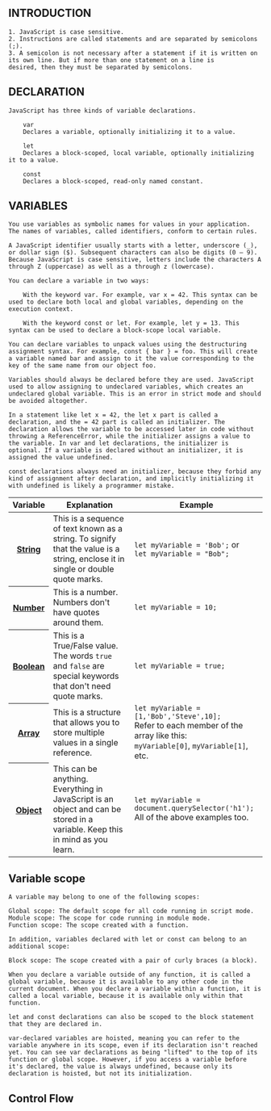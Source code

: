 ## INTRODUCTION

    1. JavaScript is case sensitive.
    2. Instructions are called statements and are separated by semicolons (;).
    3. A semicolon is not necessary after a statement if it is written on its own line. But if more than one statement on a line is         desired, then they must be separated by semicolons.

## DECLARATION

    JavaScript has three kinds of variable declarations.

        var
        Declares a variable, optionally initializing it to a value.

        let
        Declares a block-scoped, local variable, optionally initializing it to a value.

        const
        Declares a block-scoped, read-only named constant.

## VARIABLES

    You use variables as symbolic names for values in your application. The names of variables, called identifiers, conform to certain rules.

    A JavaScript identifier usually starts with a letter, underscore (_), or dollar sign ($). Subsequent characters can also be digits (0 – 9). Because JavaScript is case sensitive, letters include the characters A through Z (uppercase) as well as a through z (lowercase).

    You can declare a variable in two ways:

        With the keyword var. For example, var x = 42. This syntax can be used to declare both local and global variables, depending on the execution context.

        With the keyword const or let. For example, let y = 13. This syntax can be used to declare a block-scope local variable. 

    You can declare variables to unpack values using the destructuring assignment syntax. For example, const { bar } = foo. This will create a variable named bar and assign to it the value corresponding to the key of the same name from our object foo.

    Variables should always be declared before they are used. JavaScript used to allow assigning to undeclared variables, which creates an undeclared global variable. This is an error in strict mode and should be avoided altogether.

    In a statement like let x = 42, the let x part is called a declaration, and the = 42 part is called an initializer. The declaration allows the variable to be accessed later in code without throwing a ReferenceError, while the initializer assigns a value to the variable. In var and let declarations, the initializer is optional. If a variable is declared without an initializer, it is assigned the value undefined.

    const declarations always need an initializer, because they forbid any kind of assignment after declaration, and implicitly initializing it with undefined is likely a programmer mistake.

<table class="standard-table">
  <thead>
    <tr>
      <th scope="row">Variable</th>
      <th scope="col">Explanation</th>
      <th scope="col">Example</th>
    </tr>
  </thead>
  <tbody>
    <tr>
      <th scope="row"><a href="/en-US/docs/Glossary/String">String</a></th>
      <td>
        This is a sequence of text known as a string. To signify that the value
        is a string, enclose it in single or double quote marks.
      </td>
      <td><code>let myVariable = 'Bob';</code> or<br><code>let myVariable = "Bob";</code></td>
    </tr>
    <tr>
      <th scope="row"><a href="/en-US/docs/Glossary/Number">Number</a></th>
      <td>This is a number. Numbers don't have quotes around them.</td>
      <td><code>let myVariable = 10;</code></td>
    </tr>
    <tr>
      <th scope="row"><a href="/en-US/docs/Glossary/Boolean">Boolean</a></th>
      <td>
        This is a True/False value. The words <code>true</code> and
        <code>false</code> are special keywords that don't need quote marks.
      </td>
      <td><code>let myVariable = true;</code></td>
    </tr>
    <tr>
      <th scope="row"><a href="/en-US/docs/Glossary/Array">Array</a></th>
      <td>
        This is a structure that allows you to store multiple values in a single
        reference.
      </td>
      <td>
        <code>let myVariable = [1,'Bob','Steve',10];</code><br>Refer to each
        member of the array like this:<br><code>myVariable[0]</code>,
        <code>myVariable[1]</code>, etc.
      </td>
    </tr>
    <tr>
      <th scope="row"><a href="/en-US/docs/Glossary/Object">Object</a></th>
      <td>
        This can be anything. Everything in JavaScript is an object and can be
        stored in a variable. Keep this in mind as you learn.
      </td>
      <td>
        <code>let myVariable = document.querySelector('h1');</code><br>All of
        the above examples too.
      </td>
    </tr>
  </tbody>
</table>

## Variable scope

    A variable may belong to one of the following scopes:

    Global scope: The default scope for all code running in script mode.
    Module scope: The scope for code running in module mode.
    Function scope: The scope created with a function.

    In addition, variables declared with let or const can belong to an additional scope:

    Block scope: The scope created with a pair of curly braces (a block).

    When you declare a variable outside of any function, it is called a global variable, because it is available to any other code in the current document. When you declare a variable within a function, it is called a local variable, because it is available only within that function.

    let and const declarations can also be scoped to the block statement that they are declared in.

    var-declared variables are hoisted, meaning you can refer to the variable anywhere in its scope, even if its declaration isn't reached yet. You can see var declarations as being "lifted" to the top of its function or global scope. However, if you access a variable before it's declared, the value is always undefined, because only its declaration is hoisted, but not its initialization.

## Control Flow

    

